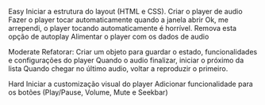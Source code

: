 Easy
 Iniciar a estrutura do layout (HTML e CSS).
 Criar o player de audio
 Fazer o player tocar automaticamente quando a janela abrir
 Ok, me arrependi, o player tocando automaticamente é horrível. Remova esta opção de autoplay
 Alimentar o player com os dados de audio


Moderate
 Refatorar: Criar um objeto para guardar o estado, funcionalidades e configurações do player
 Quando o audio finalizar, iniciar o próximo da lista
 Quando chegar no último audio, voltar a reproduzir o primeiro.

 
Hard
 Iniciar a customização visual do player
 Adicionar funcionalidade para os botões (Play/Pause, Volume, Mute e Seekbar)